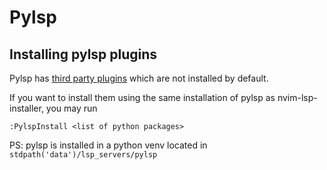 # Pylsp

## Installing pylsp plugins
Pylsp has [third party plugins](https://github.com/python-lsp/python-lsp-server#3rd-party-plugins) which are not installed by default.

If you want to install them using the same installation of pylsp as nvim-lsp-installer, you may run
```vim
:PylspInstall <list of python packages>
```

PS:
pylsp is installed in a python venv located in `stdpath('data')/lsp_servers/pylsp`
